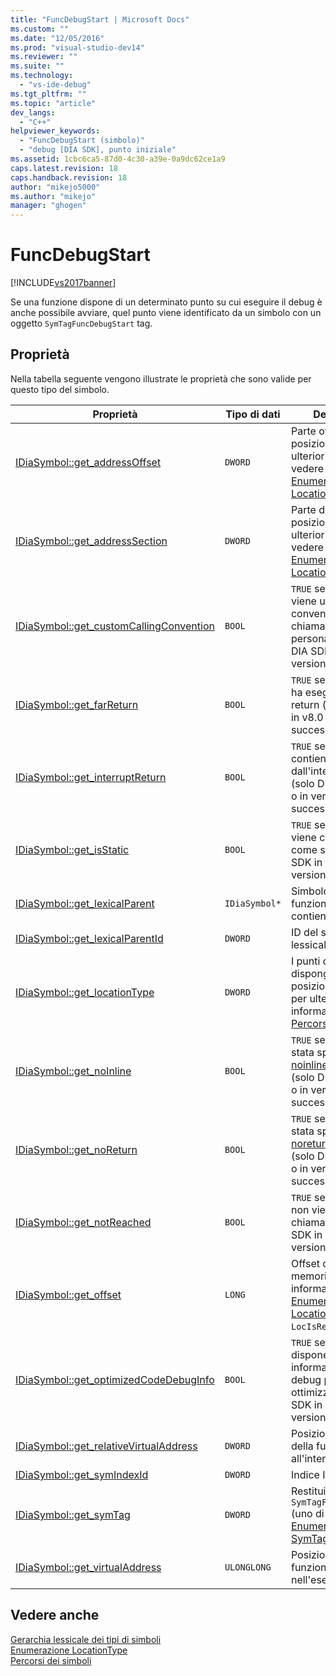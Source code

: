 ```yaml
---
title: "FuncDebugStart | Microsoft Docs"
ms.custom: ""
ms.date: "12/05/2016"
ms.prod: "visual-studio-dev14"
ms.reviewer: ""
ms.suite: ""
ms.technology: 
  - "vs-ide-debug"
ms.tgt_pltfrm: ""
ms.topic: "article"
dev_langs: 
  - "C++"
helpviewer_keywords: 
  - "FuncDebugStart (simbolo)"
  - "debug [DIA SDK], punto iniziale"
ms.assetid: 1cbc6ca5-87d0-4c30-a39e-0a9dc62ce1a9
caps.latest.revision: 18
caps.handback.revision: 18
author: "mikejo5000"
ms.author: "mikejo"
manager: "ghogen"
---
```

# FuncDebugStart
[!INCLUDE[vs2017banner](../../code-quality/includes/vs2017banner.md)]

Se una funzione dispone di un determinato punto su cui eseguire il debug è anche possibile avviare, quel punto viene identificato da un simbolo con un oggetto `SymTagFuncDebugStart` tag.  
  
## Proprietà  
 Nella tabella seguente vengono illustrate le proprietà che sono valide per questo tipo del simbolo.  
  
|Proprietà|Tipo di dati|Descrizione|  
|---------------|------------------|-----------------|  
|[IDiaSymbol::get\_addressOffset](../../debugger/debug-interface-access/idiasymbol-get-addressoffset.md)|`DWORD`|Parte offset di posizione, per ulteriori informazioni, vedere [Enumerazione LocationType](../../debugger/debug-interface-access/locationtype.md).|  
|[IDiaSymbol::get\_addressSection](../../debugger/debug-interface-access/idiasymbol-get-addresssection.md)|`DWORD`|Parte della sezione di posizione, per ulteriori informazioni, vedere [Enumerazione LocationType](../../debugger/debug-interface-access/locationtype.md).|  
|[IDiaSymbol::get\_customCallingConvention](../../debugger/debug-interface-access/idiasymbol-get-customcallingconvention.md)|`BOOL`|`TRUE` se la funzione viene utilizzata una convenzione di chiamata personalizzata \(solo DIA SDK in v8.0 o in versioni successive\).|  
|[IDiaSymbol::get\_farReturn](../../debugger/debug-interface-access/idiasymbol-get-farreturn.md)|`BOOL`|`TRUE` se la funzione ha eseguito per un return \(solo DIA SDK in v8.0 o in versioni successive\).|  
|[IDiaSymbol::get\_interruptReturn](../../debugger/debug-interface-access/idiasymbol-get-interruptreturn.md)|`BOOL`|`TRUE` se la funzione contiene un ritorno dall'interruzione \(solo DIA SDK in v8.0 o in versioni successive\).|  
|[IDiaSymbol::get\_isStatic](../../debugger/debug-interface-access/idiasymbol-get-isstatic.md)|`BOOL`|`TRUE` se la funzione viene contrassegnata come static \(solo DIA SDK in v8.0 o in versioni successive\).|  
|[IDiaSymbol::get\_lexicalParent](../../debugger/debug-interface-access/idiasymbol-get-lexicalparent.md)|`IDiaSymbol*`|Simbolo per la funzione che lo contiene.|  
|[IDiaSymbol::get\_lexicalParentId](../../debugger/debug-interface-access/idiasymbol-get-lexicalparentid.md)|`DWORD`|ID del simbolo padre lessicale.|  
|[IDiaSymbol::get\_locationType](../../debugger/debug-interface-access/idiasymbol-get-locationtype.md)|`DWORD`|I punti di inizio dispongono di posizioni statiche; per ulteriori informazioni, vedere [Percorsi dei simboli](../../debugger/debug-interface-access/symbol-locations.md).|  
|[IDiaSymbol::get\_noInline](../../debugger/debug-interface-access/idiasymbol-get-noinline.md)|`BOOL`|`TRUE` se la funzione è stata specificata con  [noinline](/visual-cpp/cpp/noinline) attributo \(solo DIA SDK in v8.0 o in versioni successive\).|  
|[IDiaSymbol::get\_noReturn](../../debugger/debug-interface-access/idiasymbol-get-noreturn.md)|`BOOL`|`TRUE` se la funzione è stata specificata con  [noreturn](/visual-cpp/cpp/noreturn) attributo \(solo DIA SDK in v8.0 o in versioni successive\).|  
|[IDiaSymbol::get\_notReached](../../debugger/debug-interface-access/idiasymbol-get-notreached.md)|`BOOL`|`TRUE` se la funzione non viene mai chiamata \(solo DIA SDK in v8.0 o in versioni successive\).|  
|[IDiaSymbol::get\_offset](../../debugger/debug-interface-access/idiasymbol-get-offset.md)|`LONG`|Offset del simbolo in memoria, per ulteriori informazioni, vedere [Enumerazione LocationType](../../debugger/debug-interface-access/locationtype.md),  `LocIsRegRel`.|  
|[IDiaSymbol::get\_optimizedCodeDebugInfo](../../debugger/debug-interface-access/idiasymbol-get-optimizedcodedebuginfo.md)|`BOOL`|`TRUE` se il codice dispone di informazioni di debug per il codice ottimizzato \(solo DIA SDK in v8.0 o in versioni successive\).|  
|[IDiaSymbol::get\_relativeVirtualAddress](../../debugger/debug-interface-access/idiasymbol-get-relativevirtualaddress.md)|`DWORD`|Posizione relativa della funzione all'interno del blocco.|  
|[IDiaSymbol::get\_symIndexId](../../debugger/debug-interface-access/idiasymbol-get-symindexid.md)|`DWORD`|Indice ID del simbolo.|  
|[IDiaSymbol::get\_symTag](../../debugger/debug-interface-access/idiasymbol-get-symtag.md)|`DWORD`|Restituisce `SymTagFuncDebugStart` \(uno di  [Enumerazione SymTagEnum](../../debugger/debug-interface-access/symtagenum.md) valori\).|  
|[IDiaSymbol::get\_virtualAddress](../../debugger/debug-interface-access/idiasymbol-get-virtualaddress.md)|`ULONGLONG`|Posizione della funzione nell'eseguibile.|  
  
## Vedere anche  
 [Gerarchia lessicale dei tipi di simboli](../../debugger/debug-interface-access/lexical-hierarchy-of-symbol-types.md)   
 [Enumerazione LocationType](../../debugger/debug-interface-access/locationtype.md)   
 [Percorsi dei simboli](../../debugger/debug-interface-access/symbol-locations.md)